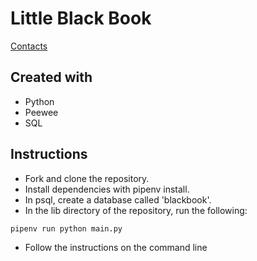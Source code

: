 # Little Black Book

[Contacts](https://raw.githubusercontent.com/tully4school/command-line-project/master/littleblackbook.png)

## Created with

- Python
- Peewee
- SQL

## Instructions

- Fork and clone the repository.
- Install dependencies with pipenv install.
- In psql, create a database called 'blackbook'.
- In the lib directory of the repository, run the following:

`pipenv run python main.py`

- Follow the instructions on the command line
